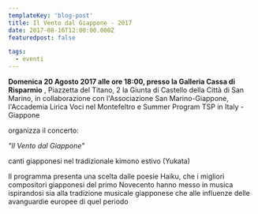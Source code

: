 ```yaml
---
templateKey: 'blog-post'
title: Il Vento dal Giappone - 2017
date: 2017-08-16T12:00:00.000Z
featuredpost: false

tags:
  - eventi
---
```



**Domenica 20 Agosto 2017 alle ore 18:00, presso la Galleria Cassa di Risparmio** , Piazzetta del Titano, 2 la Giunta di Castello della Città di San Marino, in collaborazione con l'Associazione San Marino-Giappone, l'Accademia Lirica Voci nel Montefeltro e Summer Program TSP in Italy - Giappone 

 organizza il concerto: 

 *"Il Vento dal Giappone"*  

 canti giapponesi nel tradizionale kimono estivo (Yukata) 

 Il programma presenta una scelta dalle poesie Haiku, che i migliori compositori giapponesi del primo Novecento hanno messo in musica ispirandosi sia alla tradizione musicale giapponese che alle influenze delle avanguardie europee di quel periodo 

